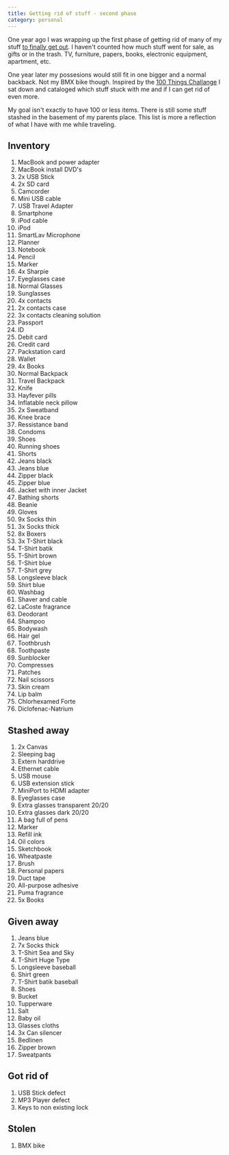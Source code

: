```yaml
---
title: Getting rid of stuff - second phase
category: personal
---
```


One year ago I was wrapping up the first phase of getting rid of many of my
stuff [to finally get out](/#/blog/put-yourself-out-there). I haven't
counted how much stuff went for sale, as gifts or in the trash. TV, furniture,
papers, books, electronic equipment, apartment, etc.

One year later my possesions would still fit in one bigger and a normal
backback. Not my BMX bike though. Inspired by the [100 Things
Challange](http://guynameddave.com/about-the-100-thing-challenge/) I sat down
and cataloged which stuff stuck with me and if I can get rid of even more.

My goal isn't exactly to have 100 or less items. There is still some stuff
stashed in the basement of my parents place. This list is more a reflection of
what I have with me while traveling.

## Inventory

1. MacBook and power adapter
1. MacBook install DVD's
1. 2x USB Stick
1. 2x SD card
1. Camcorder
1. Mini USB cable
1. USB Travel Adapter
1. Smartphone
1. iPod cable
1. iPod
1. SmartLav Microphone
1. Planner
1. Notebook
1. Pencil
1. Marker
1. 4x Sharpie
1. Eyeglasses case
1. Normal Glasses
1. Sunglasses
1. 4x contacts
1. 2x contacts case
1. 3x contacts cleaning solution
1. Passport
1. ID
1. Debit card
1. Credit card
1. Packstation card
1. Wallet
1. 4x Books
1. Normal Backpack
1. Travel Backpack
1. Knife
1. Hayfever pills
1. Inflatable neck pillow
1. 2x Sweatband
1. Knee brace
1. Ressistance band
1. Condoms
1. Shoes
1. Running shoes
1. Shorts
1. Jeans black
1. Jeans blue
1. Zipper black
1. Zipper blue
1. Jacket with inner Jacket
1. Bathing shorts
1. Beanie
1. Gloves
1. 9x Socks thin
1. 3x Socks thick
1. 8x Boxers
1. 3x T-Shirt black
1. T-Shirt batik
1. T-Shirt brown
1. T-Shirt blue
1. T-Shirt grey
1. Longsleeve black
1. Shirt blue
1. Washbag
1. Shaver and cable
1. LaCoste fragrance
1. Deodorant
1. Shampoo
1. Bodywash
1. Hair gel
1. Toothbrush
1. Toothpaste
1. Sunblocker
1. Compresses
1. Patches
1. Nail scissors
1. Skin cream
1. Lip balm
1. Chlorhexamed Forte
1. Diclofenac-Natrium

## Stashed away

1. 2x Canvas
1. Sleeping bag
1. Extern harddrive
1. Ethernet cable
1. USB mouse
1. USB extension stick
1. MiniPort to HDMI adapter
1. Eyeglasses case
1. Extra glasses transparent 20/20
1. Extra glasses dark 20/20
1. A bag full of pens
1. Marker
1. Refill ink
1. Oil colors
1. Sketchbook
1. Wheatpaste
1. Brush
1. Personal papers
1. Duct tape
1. All-purpose adhesive
1. Puma fragrance
1. 5x Books

## Given away

1. Jeans blue
1. 7x Socks thick
1. T-Shirt Sea and Sky
1. T-Shirt Huge Type
1. Longsleeve baseball
1. Shirt green
1. T-Shirt batik baseball
1. Shoes
1. Bucket
1. Tupperware
1. Salt
1. Baby oil
1. Glasses cloths
1. 3x Can silencer
1. Bedlinen
1. Zipper brown
1. Sweatpants

## Got rid of

1. USB Stick defect
1. MP3 Player defect
1. Keys to non existing lock

## Stolen

1. BMX bike
